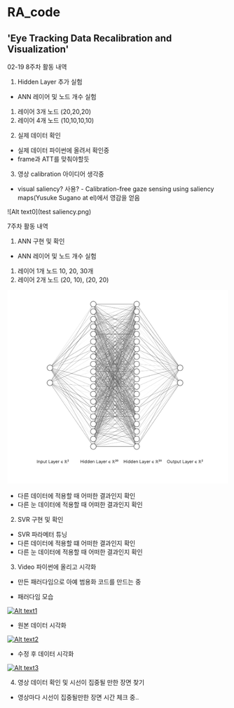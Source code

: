 # RA_code

## 'Eye Tracking Data Recalibration and Visualization'  

02-19 8주차 활동 내역

1. Hidden Layer 추가 실험  
* ANN 레이어 및 노드 개수 실험  
1) 레이어 3개 노드 (20,20,20)
2) 레이어 4개 노드 (10,10,10,10)

2. 실제 데이터 확인  
* 실제 데이터 파이썬에 올려서 확인중 
* frame과 ATT를 맞춰야할듯

3. 영상 calibration 아이디어 생각중
* visual saliency? 사용? - Calibration-free gaze sensing using saliency maps(Yusuke Sugano at el)에서 영감을 얻음  

![Alt text0](test saliency.png)


7주차 활동 내역  

1. ANN 구현 및 확인  
* ANN 레이어 및 노드 개수 실험  
1) 레이어 1개 노드 10, 20, 30개  
2) 레이어 2개 노드 (20, 10), (20, 20)  

![Alt text](architecture.png)  

* 다른 데이터에 적용할 때 어떠한 결과인지 확인  
* 다른 눈 데이터에 적용할 때 어떠한 결과인지 확인  

2. SVR 구현 및 확인  
* SVR 파라메터 튜닝  
* 다른 데이터에 적용할 떄 어떠한 결과인지 확인  
* 다른 눈 데이터에 적용할 때 어떠한 결과인지 확인  

3. Video 파이썬에 올리고 시각화  
* 만든 패러다임으로 아예 범용화 코드를 만드는 중  

* 패러다임 모습

[![Alt text1](https://img.youtube.com/vi/ROtto1Jh6Bk/0.jpg)](https://www.youtube.com/watch?v=ROtto1Jh6Bk)  

* 원본 데이터 시각화

[![Alt text2](https://img.youtube.com/vi/xrPvZJagrxA/0.jpg)](https://www.youtube.com/watch?v=xrPvZJagrxA)  

* 수정 후 데이터 시각화

[![Alt text3](https://img.youtube.com/vi/husFOFL9-ts/0.jpg)](https://www.youtube.com/watch?v=husFOFL9-ts)  

4. 영상 데이터 확인 및 시선이 집중될 만한 장면 찾기 
* 영상마다 시선이 집중될만한 장면 시간 체크 중..  
